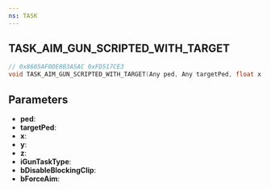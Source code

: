 ```yaml
---
ns: TASK
---
```

## TASK_AIM_GUN_SCRIPTED_WITH_TARGET

```c
// 0x8605AF0DE8B3A5AC 0xFD517CE3
void TASK_AIM_GUN_SCRIPTED_WITH_TARGET(Any ped, Any targetPed, float x, float y, float z, Any iGunTaskType, BOOL bDisableBlockingClip, BOOL bForceAim);
```


## Parameters
* **ped**:
* **targetPed**:
* **x**:
* **y**:
* **z**:
* **iGunTaskType**:
* **bDisableBlockingClip**:
* **bForceAim**:

